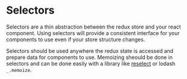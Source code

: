 # Selectors

Selectors are a thin abstraction between the redux store and your react component. Using selectors will provide a consistent interface for your components to use even if your store structure changes.

Selectors should be used anywhere the redux state is accessed and prepare data for components to use. Memoizing sheould be done in selectors and can be done easily with a library like [reselect](https://github.com/reduxjs/reselect) or lodash `_.memoize`.